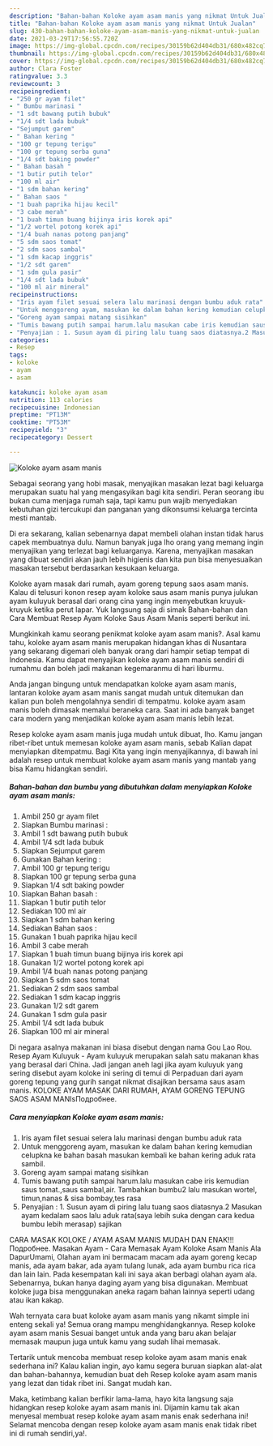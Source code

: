 ```yaml
---
description: "Bahan-bahan Koloke ayam asam manis yang nikmat Untuk Jualan"
title: "Bahan-bahan Koloke ayam asam manis yang nikmat Untuk Jualan"
slug: 430-bahan-bahan-koloke-ayam-asam-manis-yang-nikmat-untuk-jualan
date: 2021-03-29T17:56:55.720Z
image: https://img-global.cpcdn.com/recipes/30159b62d404db31/680x482cq70/koloke-ayam-asam-manis-foto-resep-utama.jpg
thumbnail: https://img-global.cpcdn.com/recipes/30159b62d404db31/680x482cq70/koloke-ayam-asam-manis-foto-resep-utama.jpg
cover: https://img-global.cpcdn.com/recipes/30159b62d404db31/680x482cq70/koloke-ayam-asam-manis-foto-resep-utama.jpg
author: Clara Foster
ratingvalue: 3.3
reviewcount: 3
recipeingredient:
- "250 gr ayam filet"
- " Bumbu marinasi "
- "1 sdt bawang putih bubuk"
- "1/4 sdt lada bubuk"
- "Sejumput garem"
- " Bahan kering "
- "100 gr tepung terigu"
- "100 gr tepung serba guna"
- "1/4 sdt baking powder"
- " Bahan basah "
- "1 butir putih telor"
- "100 ml air"
- "1 sdm bahan kering"
- " Bahan saos "
- "1 buah paprika hijau kecil"
- "3 cabe merah"
- "1 buah timun buang bijinya iris korek api"
- "1/2 wortel potong korek api"
- "1/4 buah nanas potong panjang"
- "5 sdm saos tomat"
- "2 sdm saos sambal"
- "1 sdm kacap inggris"
- "1/2 sdt garem"
- "1 sdm gula pasir"
- "1/4 sdt lada bubuk"
- "100 ml air mineral"
recipeinstructions:
- "Iris ayam filet sesuai selera lalu marinasi dengan bumbu aduk rata"
- "Untuk menggoreng ayam, masukan ke dalam bahan kering kemudian celupkna ke bahan basah masukan kembali ke bahan kering aduk rata sambil."
- "Goreng ayam sampai matang sisihkan"
- "Tumis bawang putih sampai harum.lalu masukan cabe iris kemudian saus tomat.,saus sambal,air. Tambahkan bumbu2 lalu masukan wortel, timun,nanas &amp; sisa bombay,tes rasa"
- "Penyajian : 1. Susun ayam di piring lalu tuang saos diatasnya.2 Masukan ayam kedalam saos lalu aduk rata(saya lebih suka dengan cara kedua bumbu lebih merasap) sajikan"
categories:
- Resep
tags:
- koloke
- ayam
- asam

katakunci: koloke ayam asam 
nutrition: 113 calories
recipecuisine: Indonesian
preptime: "PT13M"
cooktime: "PT53M"
recipeyield: "3"
recipecategory: Dessert

---
```



![Koloke ayam asam manis](https://img-global.cpcdn.com/recipes/30159b62d404db31/680x482cq70/koloke-ayam-asam-manis-foto-resep-utama.jpg)

Sebagai seorang yang hobi masak, menyajikan masakan lezat bagi keluarga merupakan suatu hal yang mengasyikan bagi kita sendiri. Peran seorang ibu bukan cuma menjaga rumah saja, tapi kamu pun wajib menyediakan kebutuhan gizi tercukupi dan panganan yang dikonsumsi keluarga tercinta mesti mantab.

Di era  sekarang, kalian sebenarnya dapat membeli olahan instan tidak harus capek membuatnya dulu. Namun banyak juga lho orang yang memang ingin menyajikan yang terlezat bagi keluarganya. Karena, menyajikan masakan yang dibuat sendiri akan jauh lebih higienis dan kita pun bisa menyesuaikan masakan tersebut berdasarkan kesukaan keluarga. 

Koloke ayam masak dari rumah, ayam goreng tepung saos asam manis. Kalau di telusuri konon resep ayam koloke saus asam manis punya julukan ayam kuluyuk berasal dari orang cina yang ingin menyebutkan kruyuk-kruyuk ketika perut lapar. Yuk langsung saja di simak Bahan-bahan dan Cara Membuat Resep Ayam Koloke Saus Asam Manis seperti berikut ini.

Mungkinkah kamu seorang penikmat koloke ayam asam manis?. Asal kamu tahu, koloke ayam asam manis merupakan hidangan khas di Nusantara yang sekarang digemari oleh banyak orang dari hampir setiap tempat di Indonesia. Kamu dapat menyajikan koloke ayam asam manis sendiri di rumahmu dan boleh jadi makanan kegemaranmu di hari liburmu.

Anda jangan bingung untuk mendapatkan koloke ayam asam manis, lantaran koloke ayam asam manis sangat mudah untuk ditemukan dan kalian pun boleh mengolahnya sendiri di tempatmu. koloke ayam asam manis boleh dimasak memalui beraneka cara. Saat ini ada banyak banget cara modern yang menjadikan koloke ayam asam manis lebih lezat.

Resep koloke ayam asam manis juga mudah untuk dibuat, lho. Kamu jangan ribet-ribet untuk memesan koloke ayam asam manis, sebab Kalian dapat menyiapkan ditempatmu. Bagi Kita yang ingin menyajikannya, di bawah ini adalah resep untuk membuat koloke ayam asam manis yang mantab yang bisa Kamu hidangkan sendiri.

<!--inarticleads1-->

##### Bahan-bahan dan bumbu yang dibutuhkan dalam menyiapkan Koloke ayam asam manis:

1. Ambil 250 gr ayam filet
1. Siapkan  Bumbu marinasi :
1. Ambil 1 sdt bawang putih bubuk
1. Ambil 1/4 sdt lada bubuk
1. Siapkan Sejumput garem
1. Gunakan  Bahan kering :
1. Ambil 100 gr tepung terigu
1. Siapkan 100 gr tepung serba guna
1. Siapkan 1/4 sdt baking powder
1. Siapkan  Bahan basah :
1. Siapkan 1 butir putih telor
1. Sediakan 100 ml air
1. Siapkan 1 sdm bahan kering
1. Sediakan  Bahan saos :
1. Gunakan 1 buah paprika hijau kecil
1. Ambil 3 cabe merah
1. Siapkan 1 buah timun buang bijinya iris korek api
1. Gunakan 1/2 wortel potong korek api
1. Ambil 1/4 buah nanas potong panjang
1. Siapkan 5 sdm saos tomat
1. Sediakan 2 sdm saos sambal
1. Sediakan 1 sdm kacap inggris
1. Gunakan 1/2 sdt garem
1. Gunakan 1 sdm gula pasir
1. Ambil 1/4 sdt lada bubuk
1. Siapkan 100 ml air mineral


Di negara asalnya makanan ini biasa disebut dengan nama Gou Lao Rou. Resep Ayam Kuluyuk - Ayam kuluyuk merupakan salah satu makanan khas yang berasal dari China. Jadi jangan aneh lagi jika ayam kuluyuk yang sering disebut ayam koloke ini sering di temui di Perpaduan dari ayam goreng tepung yang gurih sangat nikmat disajikan bersama saus asam manis. KOLOKE AYAM MASAK DARI RUMAH, AYAM GORENG TEPUNG SAOS ASAM MANIsПодробнее. 

<!--inarticleads2-->

##### Cara menyiapkan Koloke ayam asam manis:

1. Iris ayam filet sesuai selera lalu marinasi dengan bumbu aduk rata
1. Untuk menggoreng ayam, masukan ke dalam bahan kering kemudian celupkna ke bahan basah masukan kembali ke bahan kering aduk rata sambil.
1. Goreng ayam sampai matang sisihkan
1. Tumis bawang putih sampai harum.lalu masukan cabe iris kemudian saus tomat.,saus sambal,air. Tambahkan bumbu2 lalu masukan wortel, timun,nanas &amp; sisa bombay,tes rasa
1. Penyajian : 1. Susun ayam di piring lalu tuang saos diatasnya.2 Masukan ayam kedalam saos lalu aduk rata(saya lebih suka dengan cara kedua bumbu lebih merasap) sajikan


CARA MASAK KOLOKE / AYAM ASAM MANIS MUDAH DAN ENAK!!!Подробнее. Masakan Ayam - Cara Memasak Ayam Koloke Asam Manis Ala DapurUmami, Olahan ayam ini bermacam macam ada ayam goreng kecap manis, ada ayam bakar, ada ayam tulang lunak, ada ayam bumbu rica rica dan lain lain. Pada kesempatan kali ini saya akan berbagi olahan ayam ala. Sebenarnya, bukan hanya daging ayam yang bisa digunakan. Membuat koloke juga bisa menggunakan aneka ragam bahan lainnya seperti udang atau ikan kakap. 

Wah ternyata cara buat koloke ayam asam manis yang nikamt simple ini enteng sekali ya! Semua orang mampu menghidangkannya. Resep koloke ayam asam manis Sesuai banget untuk anda yang baru akan belajar memasak maupun juga untuk kamu yang sudah lihai memasak.

Tertarik untuk mencoba membuat resep koloke ayam asam manis enak sederhana ini? Kalau kalian ingin, ayo kamu segera buruan siapkan alat-alat dan bahan-bahannya, kemudian buat deh Resep koloke ayam asam manis yang lezat dan tidak ribet ini. Sangat mudah kan. 

Maka, ketimbang kalian berfikir lama-lama, hayo kita langsung saja hidangkan resep koloke ayam asam manis ini. Dijamin kamu tak akan menyesal membuat resep koloke ayam asam manis enak sederhana ini! Selamat mencoba dengan resep koloke ayam asam manis enak tidak ribet ini di rumah sendiri,ya!.

